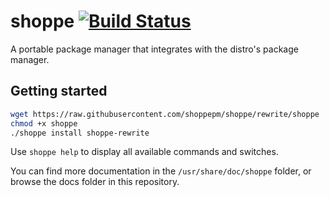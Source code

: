# shoppe [![Build Status](https://travis-ci.org/shoppepm/shoppe.svg?branch=rewrite)](https://travis-ci.org/shoppepm/shoppe)

A portable package manager that integrates with the distro's package manager.

## Getting started

```bash
wget https://raw.githubusercontent.com/shoppepm/shoppe/rewrite/shoppe
chmod +x shoppe
./shoppe install shoppe-rewrite
```

Use ``shoppe help`` to display all available commands and switches.

You can find more documentation in the ``/usr/share/doc/shoppe`` folder, or browse the docs folder in this repository.

